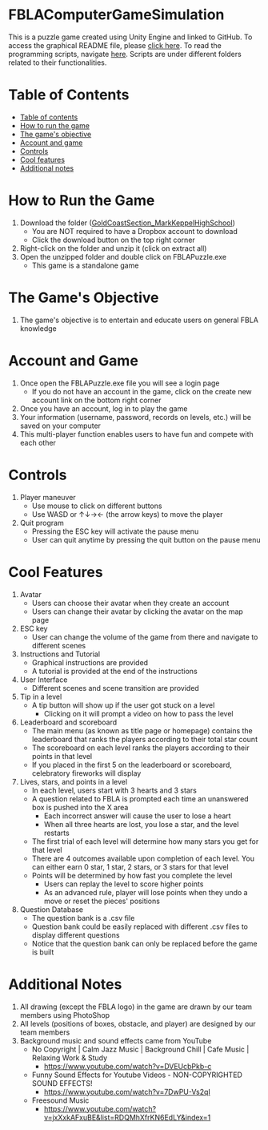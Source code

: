# FBLAComputerGameSimulation

This is a puzzle game created using Unity Engine and linked to GitHub. To access the graphical README file, please [click here](https://github.com/karen93shieh/FBLAComputerGameSimulation). To read the programming scripts, navigate [here](https://github.com/karen93shieh/FBLAComputerGameSimulation/tree/main/FBLAPuzzle/Assets/Scripts). Scripts are under different folders related to their functionalities.

Table of Contents
=================
<!--ts-->
   * [Table of contents](#table-of-contents)
   * [How to run the game](#how-to-run-the-game)
   * [The game's objective](#the-games-objective)
   * [Account and game](#account-and-game)
   * [Controls](#controls)
   * [Cool features](#cool-features)
   * [Additional notes](#additional-notes)
<!--te-->

How to Run the Game
============
   1. Download the folder ([GoldCoastSection_MarkKeppelHighSchool](https://www.dropbox.com/s/rvq6j62rayehllr/GoldCoastSection_MarkKeppelHighSchool.zip?dl=0 "Click here"))
      * You are NOT required to have a Dropbox account to download
      * Click the download button on the top right corner
   2. Right-click on the folder and unzip it (click on extract all)
   3. Open the unzipped folder and double click on FBLAPuzzle.exe
      * This game is a standalone game 

The Game's Objective
============
   1. The game's objective is to entertain and educate users on general FBLA knowledge

Account and Game
============
   1. Once open the FBLAPuzzle.exe file you will see a login page
      * If you do not have an account in the game, click on the create new account link on the bottom right corner 
   2. Once you have an account, log in to play the game
   3. Your information (username, password, records on levels, etc.) will be saved on your computer
   4. This multi-player function enables users to have fun and compete with each other

Controls
============
   1. Player maneuver
      * Use mouse to click on different buttons
      * Use WASD or ↑↓→← (the arrow keys) to move the player
   2. Quit program
      * Pressing the ESC key will activate the pause menu
      * User can quit anytime by pressing the quit button on the pause menu 

Cool Features
============
   1. Avatar
      * Users can choose their avatar when they create an account
      * Users can change their avatar by clicking the avatar on the map page 
   2. ESC key
      * User can change the volume of the game from there and navigate to different scenes
   3. Instructions and Tutorial
      * Graphical instructions are provided 
      * A tutorial is provided at the end of the instructions
   4. User Interface
      * Different scenes and scene transition are provided 
   5. Tip in a level
      * A tip button will show up if the user got stuck on a level
        * Clicking on it will prompt a video on how to pass the level
   6. Leaderboard and scoreboard
      * The main menu (as known as title page or homepage) contains the leaderboard that ranks the players according to their total star count
      * The scoreboard on each level ranks the players according to their points in that level
      * If you placed in the first 5 on the leaderboard or scoreboard, celebratory fireworks will display
   7. Lives, stars, and points in a level
      * In each level, users start with 3 hearts and 3 stars
      * A question related to FBLA is prompted each time an unanswered box is pushed into the X area
        * Each incorrect answer will cause the user to lose a heart
        * When all three hearts are lost, you lose a star, and the level restarts
      * The first trial of each level will determine how many stars you get for that level
      * There are 4 outcomes available upon completion of each level. You can either earn 0 star, 1 star, 2 stars, or 3 stars for that level
      * Points will be determined by how fast you complete the level 
        * Users can replay the level to score higher points
        * As an advanced rule, player will lose points when they undo a move or reset the pieces' positions
   8. Question Database
      * The question bank is a .csv file
      * Question bank could be easily replaced with different .csv files to display different questions
      * Notice that the question bank can only be replaced before the game is built

Additional Notes
============
   1. All drawing (except the FBLA logo) in the game are drawn by our team members using PhotoShop
   2. All levels (positions of boxes, obstacle, and player) are designed by our team members
   3. Background music and sound effects came from YouTube
      * No Copyright | Calm Jazz Music | Background Chill | Cafe Music | Relaxing Work & Study
        * https://www.youtube.com/watch?v=DVEUcbPkb-c
      * Funny Sound Effects for Youtube Videos - NON-COPYRIGHTED SOUND EFFECTS!
        * https://www.youtube.com/watch?v=7DwPU-Vs2qI
      * Freesound Music
        * https://www.youtube.com/watch?v=jxXxkAFxuBE&list=RDQMhXfrKN6EdLY&index=1






